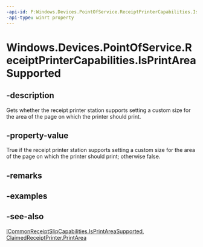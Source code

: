 ----api-id: P:Windows.Devices.PointOfService.ReceiptPrinterCapabilities.IsPrintAreaSupported
-api-type: winrt property
---<!-- Property syntaxpublic bool IsPrintAreaSupported { get; }--># Windows.Devices.PointOfService.ReceiptPrinterCapabilities.IsPrintAreaSupported## -descriptionGets whether the receipt printer station supports setting a custom size for the area of the page on which the printer should print.## -property-valueTrue if the receipt printer station supports setting a custom size for the area of the page on which the printer should print; otherwise false.## -remarks## -examples## -see-also[ICommonReceiptSlipCapabilities.IsPrintAreaSupported](icommonreceiptslipcapabilities_isprintareasupported.md), [ClaimedReceiptPrinter.PrintArea](claimedreceiptprinter_printarea.md)